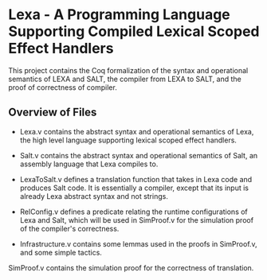 # Lexa - A Programming Language Supporting Compiled Lexical Scoped Effect Handlers

This project contains the Coq formalization of the syntax and operational semantics of LEXA and SALT, the compiler from LEXA to SALT, and the proof of correctness of compiler.

## Overview of Files

- Lexa.v contains the abstract syntax and operational semantics of Lexa, the high level language supporting lexical scoped effect handlers.

- Salt.v contains the abstract syntax and operational semantics of Salt, an assembly language that Lexa compiles to.

- LexaToSalt.v defines a translation function that takes in Lexa code and produces Salt code. It is essentially a compiler, except that its input is already Lexa abstract syntax and not strings.

- RelConfig.v defines a predicate relating the runtime configurations of Lexa and Salt, which will be used in SimProof.v for the simulation proof of the compiler's correctness.

- Infrastructure.v contains some lemmas used in the proofs in SimProof.v, and some simple tactics.

SimProof.v contains the simulation proof for the correctness of translation.
